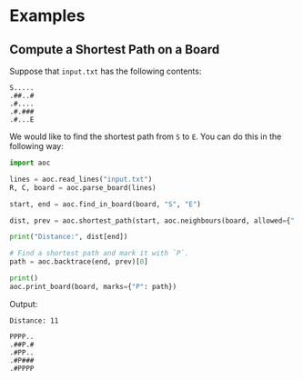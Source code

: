 # Examples


## Compute a Shortest Path on a Board

Suppose that `input.txt` has the following contents:

```text
S.....
.##..#
.#....
.#.###
.#...E
```

We would like to find the shortest path from `S` to `E`.
You can do this in the following way:

```python
import aoc

lines = aoc.read_lines("input.txt")
R, C, board = aoc.parse_board(lines)

start, end = aoc.find_in_board(board, "S", "E")

dist, prev = aoc.shortest_path(start, aoc.neighbours(board, allowed={".", "E"}))

print("Distance:", dist[end])

# Find a shortest path and mark it with `P`.
path = aoc.backtrace(end, prev)[0]

print()
aoc.print_board(board, marks={"P": path})
```

Output:

```text
Distance: 11

PPPP..
.##P.#
.#PP..
.#P###
.#PPPP
```

